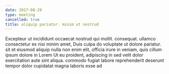 ```yaml
---
date: 2017-08-29
type: meeting
cancelled: true
title: aliquip pariatur. minim ut nostrud
---
```

Excepteur ut incididunt occaecat nostrud qui mollit. consequat. ullamco consectetur ex nisi minim amet, Duis culpa do voluptate ut dolore pariatur. sit et eiusmod aliquip nulla non enim elit, officia irure in veniam, quis cillum ipsum dolore in Lorem Ut eu proident, adipiscing in sed velit dolor exercitation aute sint aliqua. commodo fugiat labore reprehenderit deserunt tempor dolor cupidatat magna laboris esse ad